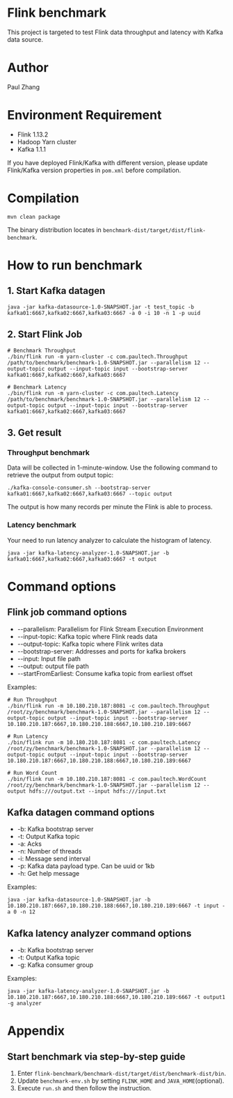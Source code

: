 # Flink benchmark

This project is targeted to test Flink data throughput and latency with Kafka data source.

# Author

Paul Zhang

# Environment Requirement

* Flink 1.13.2
* Hadoop Yarn cluster
* Kafka 1.1.1

If you have deployed Flink/Kafka with different version, please update Flink/Kafka version properties in `pom.xml` before compilation.

# Compilation

```shell
mvn clean package
```

The binary distribution locates in `benchmark-dist/target/dist/flink-benchmark`.

# How to run benchmark

## 1. Start Kafka datagen

```shell
java -jar kafka-datasource-1.0-SNAPSHOT.jar -t test_topic -b kafka01:6667,kafka02:6667,kafka03:6667 -a 0 -i 10 -n 1 -p uuid
```
## 2. Start Flink Job

```shell
# Benchmark Throughput
./bin/flink run -m yarn-cluster -c com.paultech.Throughput /path/to/benchmark/benchmark-1.0-SNAPSHOT.jar --parallelism 12 --output-topic output --input-topic input --bootstrap-server kafka01:6667,kafka02:6667,kafka03:6667

# Benchmark Latency
./bin/flink run -m yarn-cluster -c com.paultech.Latency /path/to/benchmark/benchmark-1.0-SNAPSHOT.jar --parallelism 12 --output-topic output --input-topic input --bootstrap-server kafka01:6667,kafka02:6667,kafka03:6667
```

## 3. Get result

### Throughput benchmark

Data will be collected in 1-minute-window. Use the following command to retrieve the output from output topic:

```shell
./kafka-console-consumer.sh --bootstrap-server kafka01:6667,kafka02:6667,kafka03:6667 --topic output
```

The output is how many records per minute the Flink is able to process.

### Latency benchmark

Your need to run latency analyzer to calculate the histogram of latency.

```shell script
java -jar kafka-latency-analyzer-1.0-SNAPSHOT.jar -b kafka01:6667,kafka02:6667,kafka03:6667 -t output
```

# Command options

## Flink job command options

* --parallelism: Parallelism for Flink Stream Execution Environment
* --input-topic: Kafka topic where Flink reads data
* --output-topic: Kafka topic where Flink writes data
* --bootstrap-server: Addresses and ports for kafka brokers
* --input: Input file path
* --output: output file path
* --startFromEarliest: Consume kafka topic from earliest offset

Examples:

```shell
# Run Throughput
./bin/flink run -m 10.180.210.187:8081 -c com.paultech.Throughput /root/zy/benchmark/benchmark-1.0-SNAPSHOT.jar --parallelism 12 --output-topic output --input-topic input --bootstrap-server 10.180.210.187:6667,10.180.210.188:6667,10.180.210.189:6667

# Run Latency
./bin/flink run -m 10.180.210.187:8081 -c com.paultech.Latency /root/zy/benchmark/benchmark-1.0-SNAPSHOT.jar --parallelism 12 --output-topic output --input-topic input --bootstrap-server 10.180.210.187:6667,10.180.210.188:6667,10.180.210.189:6667

# Run Word Count
./bin/flink run -m 10.180.210.187:8081 -c com.paultech.WordCount /root/zy/benchmark/benchmark-1.0-SNAPSHOT.jar --parallelism 12 --output hdfs:///output.txt --input hdfs:///input.txt
```

## Kafka datagen command options

* -b: Kafka bootstrap server
* -t: Output Kafka topic
* -a: Acks
* -n: Number of threads
* -i: Message send interval
* -p: Kafka data payload type. Can be uuid or 1kb
* -h: Get help message

Examples:

```shell
java -jar kafka-datasource-1.0-SNAPSHOT.jar -b 10.180.210.187:6667,10.180.210.188:6667,10.180.210.189:6667 -t input -a 0 -n 12
```

## Kafka latency analyzer command options


* -b: Kafka bootstrap server
* -t: Output Kafka topic
* -g: Kafka consumer group

Examples:

```shell script
java -jar kafka-latency-analyzer-1.0-SNAPSHOT.jar -b 10.180.210.187:6667,10.180.210.188:6667,10.180.210.189:6667 -t output1 -g analyzer
```

# Appendix

## Start benchmark via step-by-step guide

1. Enter `flink-benchmark/benchmark-dist/target/dist/benchmark-dist/bin`.
2. Update `benchmark-env.sh` by setting `FLINK_HOME` and `JAVA_HOME`(optional).
3. Execute `run.sh` and then follow the instruction.
